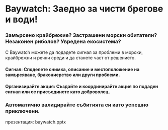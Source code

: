 
# Baywatch: Заедно за чисти брегове и води!

### Замърсено крайбрежие? Застрашени морски обитатели? Незаконен риболов? Увредена екосистема?

 С Baywatch можете да подадете сигнал за проблеми в морски, крайбрежни и речни среди и да станете част от решението.

#### Сигнал: Споделете снимка, описание и местоположение на замърсяване, бракониерство или други проблеми.

#### Организирайтe акция: Създайте и координирайте акция по подаден сигнал или се присъединете като доброволец.

### Автоматично валидирайте събитията си като успешно приключени.

презентация: baywatch.pptx
